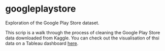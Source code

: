# googleplaystore
Exploration of the Google Play Store dataset.

This scrip is a walk through the process of cleaning the Google Play Store data downloaded from Kaggle. 
You can check out the visualisation of thsi data on a Tableau dashboard [here](https://public.tableau.com/app/profile/bruna.tessaro2596/viz/TableauDataViz_16841570640720/Dashboard).
